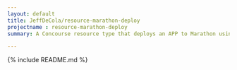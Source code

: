 ```yaml
---
layout: default
title: JeffDeCola/resource-marathon-deploy
projectname : resource-marathon-deploy
summary: A Concourse resource type that deploys an APP to Marathon using a .json file

---
```


{% include README.md %}


